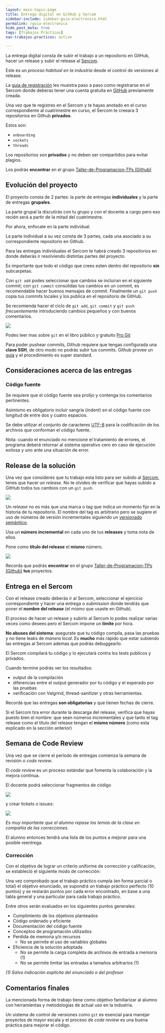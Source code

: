 ```yaml
---
layout: main-topic-page
title: Entrega digital en GitHub y Sercom
sidebar-include: sidebar-guia-electronica.html
permalink: /guia-electronica
hide_post_meta: true
tags: [Trabajos Prácticos]
nav-trabajos-practicos: active

---
```


La entrega digital consta de subir el trabajo a un repositorio
en GitHub, hacer un release y subir el release al
<a href="{{ site.sercom_url }}" target="_blank">Sercom</a>.

Este es un *proceso habitual en la industria* desde el control
de versiones al release.

La [guía de registración](/inscripcion-sercom) les muestra paso a paso
como registrarse en el Sercom donde deberas tener una cuenta gratuita
en [GitHub](https://github.com/) previamente creada.

Una vez que te registres en el Sercom y te hayas anotado en el curso
correspondiente al cuatrimestre en curso, el Sercom te creeara 3
repositorios en Github **privados**.

Estos son:

 - `onboarding`
 - `sockets`
 - `threads`

Los repositorios son **privados** y no deben ser compartidos para evitar
plagios.

Los podrás **encontrar** en el grupo <a href="https://github.com/Taller-de-Programacion-TPs"
target="_blank">Taller-de-Programacion-TPs (Github)</a>

## Evolución del proyecto

El proyecto consta de 2 partes: la parte de entregas **individuales** y
la parte de entregas **grupales**.

La parte grupal la discutirás con tu grupo y con el docente a cargo pero
eso recién será a partir de la mitad del cuatrimestre.

Por ahora, enfocate en la parte individual.

La parte individual a su vez consta de 3 partes, cada una asociado a su
correspondiente repositorio en Github.

Para las entregas individuales el Sercom te habrá creado 3 repositorios
en donde deberás ir resolviendo distintas partes del proyecto.

Es importante que todo el
código que crees esten dentro del repositorio **sin** subcarpetas.

Con `git add` podes seleccionar que cambios se incluiran en el siguiente
commit; con `git commit` consolidas tus cambios en un commit, es recomendable
hacer buenos mensajes de commit. Finalmente un `git push` copia tus commits
locales y los publica en el repositorio de GitHub.

Se recomienda hacer el ciclo de `git add`, `git commit` y `git push`
*frecuentemente* introduciendo cambios pequeños y con buenos comentarios.

<img style="max-width: 100%;" src="assets/img/git/06_commit_push.png" />

Podes leer mas sobre `git` en el libro público y gratuito [Pro
Git](https://git-scm.com/book/en/v2)

Para poder pushear commits, Github requiere que tengas configurada una
**clave SSH**, de otro modo no podrás subir tus commits.
Github provee un [guía](https://docs.github.com/en/authentication/connecting-to-github-with-ssh)
y el procedimiento es super standard.

## Consideraciones acerca de las entregas

### Código fuente

Se requiere que el código fuente sea prolijo y contenga los
comentarios pertinentes.

Asimismo es obligatorio incluir sangría (<em>indent</em>) en el código
fuente con longitud de entre dos y cuatro espacios.

Se debe utilizar el conjunto de caracteres
<a href="http://es.wikipedia.org/wiki/UTF8" target="_blank">UTF-8</a>
para la codificación de los archivos que conforman el código fuente.

Nota: cuando el enunciado no mencione el tratamiento de errores,
el programa deberá retornar al sistema operativo cero en caso de
ejecución exitosa y uno ante una situación de error.

## Release de la solución

Una vez que consideres que tu trabajo esta listo para ser subido al
<a href="{{ site.sercom_url }}" target="_blank">Sercom</a>, tenes
que hacer un *release*. No te olvides de verificar que hayas subido
a GitHub todos tus cambios con un `git push`.

<img style="max-width: 100%;" src="assets/img/git/07_check.png" />

Un *release* no es más que una marca o tag que indica un momento
fijo en la historia de tu repositorio. El nombre del tag es
arbitrario pero se sugiere el uso de números de versión incrementales
siguiendo un [versionado semántico](https://semver.org/lang/es/).

Usa un **número incremental** en cada uno de tus **releases** y toma nota de
ellos.

Pone como **título del release** el **mismo** número.

<img style="max-width: 80%;" src="assets/img/git/08_release.png" />

Recorda que podrás **encontrar** en el grupo <a href="https://github.com/Taller-de-Programacion-TPs"
target="_blank">Taller-de-Programacion-TPs (Github)</a> **tus** proyectos.

## Entrega en el Sercom

Con el release creado deberás ir al Sercom, seleccionar el ejercicio
correspondiente y hacer una entrega o *submission* donde tendrás que
poner el **nombre del release** (el mismo que usaste en Github).

El proceso de hacer un release y subirlo al Sercom lo podes realizar
varias veces como desees
pero el Sercom impone un **límite** por hora.

**No abuses del sistema**: asegurate que
tu código compila, pasa las pruebas y no tiene leaks de *manera local*.
Es **mucho** más rápido que estar subiendo las entregas al Sercom ademas
que podrás debuggearlo.

El Sercom compilará tu código y lo ejecutará contra los tests públicos y
privados.

Cuando termine podrás ver los resultados:
 - output de la compilación
 - diferencias entre el output generador por tu código y el esperado por
las pruebas
 - verificación con Valgrind, thread-sanitizer y otras herramientas.

Recordá que las entregas **son obligatorias** y que tienen fechas de
cierre.

Si el Sercom tira error durante la descarga del release, verifica que
hayas puesto bien el nombre: que sean números incrementales y que tanto
el tag release como el título del release tengan el **mismo número**
(como esta explicado en la sección anterior)

## Semana de Code Review

Una vez que se cierre el período de entregas comienza la semana de
revisión o *code review*.

El *code review* es un proceso estándar que fomenta la colaboración
y la mejora continua.

El docente podrá
seleccionar fragmentos de código

<img style="max-width: 60%;" src="assets/img/git/14_file_issue.png" />

y crear tickets o issues:

<img style="max-width: 100%;" src="assets/img/git/15_fill_issue.png" />

*Es muy importante que el alumno repase los temas de la clase en
compañía de las correcciones.*

El alumno entonces tendrá una lista de los puntos a mejorar
para una posible reentrega.

### Corrección

Con el objetivo de lograr un criterio uniforme de corrección y calificación,
se estableció el siguiente modo de corrección:

Una vez comprobado que el trabajo práctico cumpla
(en forma parcial o total) el objetivo enunciado, se supondrá un
trabajo práctico perfecto (10 puntos) y se restarán puntos
por cada error encontrado, en base a una tabla general y
una particular para cada trabajo práctico.

Entre otros serán evaluados en los siguientes puntos generales:

<ul>
<li>Cumplimiento de los objetivos planteados</li>
<li>Código ordenado y eficiente</li>
<li>Documentación del código fuente</li>
<li>Conceptos de programación utilizados</li>
<li>Perdida de memoria y/o recursos
<ul>
<li>No se permite el uso de variables globales</li>
</ul>
</li>
<li>Eficiencia de la solución adoptada
<ul>
<li>No se permite la carga completa de archivos de entrada a memoria (1)</li>
<li>No se permite limitar las entradas a tamaños arbitrarios (1)</li>
</ul>
</li>
</ul>

<em>(1) Salvo indicación explícita del enunciado o del profesor</em>

## Comentarios finales

La mencionada forma de trabajo tiene como objetivo familiarizar
al alumno con herramientas y metodologías de actual uso en la industria.

Un sistema de control de versiones como `git` es esencial para manejar
proyectos de mayor escala y el proceso de *code review* es una buena
práctica para mejorar el código.
